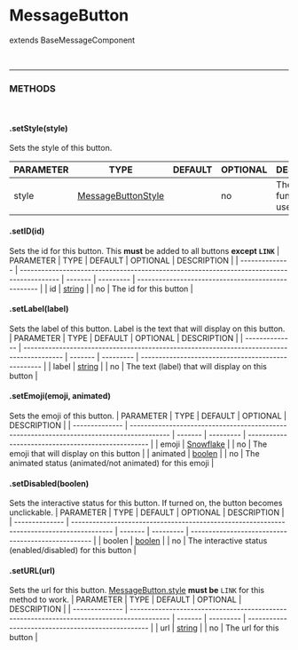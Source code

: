 # MessageButton
extends BaseMessageComponent

<br>
<hr>


### METHODS

<br>

#### .setStyle(style)
Sets the style of this button.

| PARAMETER      | TYPE                                                                                      | DEFAULT | OPTIONAL  | DESCRIPTION                                        |
| -------------- | ----------------------------------------------------------------------------------------- | ------- | --------- | -------------------------------------------------- |
| style         | [MessageButtonStyle](/typedef/MessageButtonStyle)      |         | no        | The filter function to use                         |


#### .setID(id)
Sets the id for this button. This **must** be added to all buttons __except `LINK`__ 
| PARAMETER      | TYPE                                                                                      | DEFAULT | OPTIONAL  | DESCRIPTION                                        |
| -------------- | ----------------------------------------------------------------------------------------- | ------- | --------- | -------------------------------------------------- |
| id         | [string](https://developer.mozilla.org/en-US/docs/Web/JavaScript/Reference/Global_Objects/String)      |         | no        | The id for this button                        |


#### .setLabel(label)
Sets the label of this button. Label is the text that will display on this button.
| PARAMETER      | TYPE                                                                                      | DEFAULT | OPTIONAL  | DESCRIPTION                                        |
| -------------- | ----------------------------------------------------------------------------------------- | ------- | --------- | -------------------------------------------------- |
| label         | [string](https://developer.mozilla.org/en-US/docs/Web/JavaScript/Reference/Global_Objects/String)      |         | no        | The text (label) that will display on this button                         |


#### .setEmoji(emoji, animated)
Sets the emoji of this button.
| PARAMETER      | TYPE                                                                                      | DEFAULT | OPTIONAL  | DESCRIPTION                                        |
| -------------- | ----------------------------------------------------------------------------------------- | ------- | --------- | -------------------------------------------------- |
| emoji         | [Snowflake](https://discord.js.org/#/docs/main/master/typedef/Snowflake)      |         | no        | The emoji that will display on this button                         |
| animated         | [boolen](https://developer.mozilla.org/en-US/docs/Web/JavaScript/Reference/Global_Objects/Boolean)      |         | no        | The animated status (animated/not animated) for this emoji                         |

#### .setDisabled(boolen)
Sets the interactive status for this button. If turned on, the button becomes unclickable.
| PARAMETER      | TYPE                                                                                      | DEFAULT | OPTIONAL  | DESCRIPTION                                        |
| -------------- | ----------------------------------------------------------------------------------------- | ------- | --------- | -------------------------------------------------- |
| boolen         | [boolen](https://developer.mozilla.org/en-US/docs/Web/JavaScript/Reference/Global_Objects/Boolean)      |         | no        | The interactive status (enabled/disabled) for this button                        |


#### .setURL(url)
Sets the url for this button. [MessageButton.style](#setstyle-style) __must be__ `LINK` for this method to work.
| PARAMETER      | TYPE                                                                                      | DEFAULT | OPTIONAL  | DESCRIPTION                                        |
| -------------- | ----------------------------------------------------------------------------------------- | ------- | --------- | -------------------------------------------------- |
| url         | [string](https://developer.mozilla.org/en-US/docs/Web/JavaScript/Reference/Global_Objects/String)      |         | no        | The url for this button                        |
